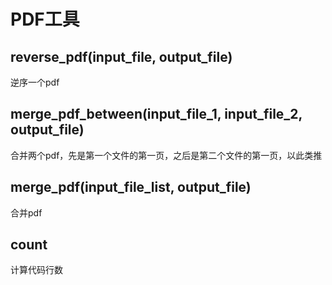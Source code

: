 # PDF工具

## reverse_pdf(input_file, output_file)
逆序一个pdf

## merge_pdf_between(input_file_1, input_file_2, output_file)
合并两个pdf，先是第一个文件的第一页，之后是第二个文件的第一页，以此类推

## merge_pdf(input_file_list, output_file)
合并pdf

## count
计算代码行数